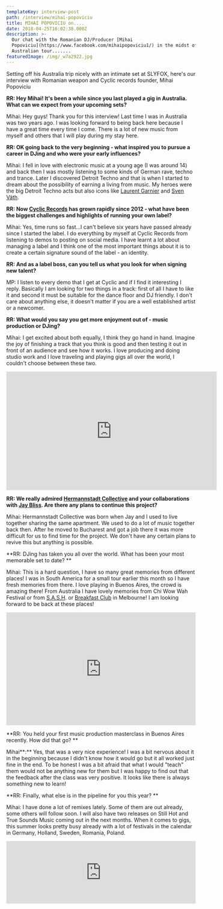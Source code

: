 ```yaml
---
templateKey: interview-post
path: /interview/mihai-popoviciu
title: MIHAI POPOVICIU on....
date: 2018-04-25T16:02:38.000Z
description: >-
  Our chat with the Romanian DJ/Producer [Mihai
  Popoviciu](https://www.facebook.com/mihaipopoviciu1/) in the midst of his
  Australian tour.......
featuredImage: /img/_w7a2922.jpg
---
```

Setting off his Australia trip nicely with an intimate set at SLYFOX, here's our interview with Romanian weapon and Cyclic records founder, Mihai Popoviciu

**RR: Hey Mihai! It's been a while since you last played a gig in Australia. What can we expect from your upcoming sets?**

Mihai: Hey guys! Thank you for this interview! Last time I was in Australia was two years ago. I was looking forward to being back here because I have a great time every time I come. There is a lot of new music from myself and others that I will play during my stay here.

**RR: OK going back to the very beginning - what inspired you to pursue a career in DJing and who were your early influences?**

Mihai: I  fell in love with electronic music at a young age (I was around 14) and back then I was mostly listening to some kinds of German rave, techno and trance. Later I discovered Detroit Techno and that is when I started to dream about the possibility of earning a living from music. My heroes were the big Detroit Techno acts but also icons like [Laurent Garnier](https://www.facebook.com/laurentgarnierofficial/) and [Sven Väth](https://www.facebook.com/SvenVaethOfficial/).

**RR: Now **[**Cyclic Records**](https://www.facebook.com/cyclicrecords/)** has grown rapidly since 2012 - what have been the biggest challenges and highlights of running your own label?**

Mihai: Yes, time runs so fast…I can't believe six years have passed already since I started the label. I do everything by myself at Cyclic Records from listening to demos to posting on social media. I have learnt a lot about managing a label and I think one of the most important things about it is to create a certain signature sound of the label - an identity.

**RR: And as a label boss, can you tell us what you look for when signing new talent?**

MP: I listen to every demo that I get at Cyclic and if I find it interesting I reply. Basically I am looking for two things in a track: first of all I have to like it and second it must be suitable for the dance floor and DJ friendly. I don't care about anything else, it doesn't matter if you are a well established artist or a newcomer.

**RR: What would you say you get more enjoyment out of - music production or DJing?**

Mihai: I get excited about both equally, I think they go hand in hand. Imagine the joy of finishing a track that you think is good and then testing it out in front of an audience and see how it works. I love producing and doing studio work and I love traveling and playing gigs all over the world, I couldn't choose between these two.

<iframe width="560" height="315" src="https://www.youtube.com/embed/QRfCxqdnygE" frameborder="0" allow="autoplay; encrypted-media" allowfullscreen></iframe>

**RR: We really admired **[**Hermannstadt Collective**](https://www.facebook.com/HermannstadtCollective/)** and your collaborations with **[**Jay Bliss**](https://www.facebook.com/jaybliss.ro/)**. Are there any plans to continue this project?**

Mihai: Hermannstadt Collective was born when Jay and I used to live together sharing the same apartment. We used to do a lot of music together back then. After he moved to Bucharest and got a job there it was more difficult for us to find time for the project. We don't have any certain plans to revive this but anything is possible.

**RR: DJing has taken you all over the world. What has been your most memorable set to date? **

Mihai: This is a hard question, I have so many great memories from different places! I was in South America for a small tour earlier this month so I have fresh memories from there. I love playing in Buenos Aires, the crowd is amazing there! From Australia I have lovely memories from Chi Wow Wah Festival or from [S.A.S.H](https://www.facebook.com/sashsundays/). or [Breakfast Club](https://www.facebook.com/TheBreakfastClubMelbourne/) in Melbourne! I am looking forward to be back at these places! 

<iframe width="100%" height="300" scrolling="no" frameborder="no" allow="autoplay" src="https://w.soundcloud.com/player/?url=https%3A//api.soundcloud.com/tracks/427352541&color=%23000000&auto_play=true&hide_related=false&show_comments=true&show_user=true&show_reposts=false&show_teaser=true&visual=true"></iframe>

**RR: You held your first music production masterclass in Buenos Aires recently. How did that go? **

Mihai**:** Yes, that was a very nice experience! I was a bit nervous about it in the beginning because I didn't know how it would go but it all worked just fine in the end. To be honest I was a bit afraid that what I would "teach" them would not be anything new for them but I was happy to find out that the feedback after the class was very positive. It looks like there is always something new to learn!

**RR: Finally, what else is in the pipeline for you this year? **

Mihai: I have done a lot of remixes lately. Some of them are out already, some others will follow soon. I will also have two releases on Still Hot and True Sounds Music coming out in the next months. When it comes to gigs, this summer looks pretty busy already with a lot of festivals in the calendar in Germany, Holland, Sweden, Romania, Poland.

<iframe width="100%" height="166" scrolling="no" frameborder="no" allow="autoplay" src="https://w.soundcloud.com/player/?url=https%3A//api.soundcloud.com/tracks/432810945&color=%23000000&auto_play=true&hide_related=false&show_comments=true&show_user=true&show_reposts=false&show_teaser=true"></iframe>
